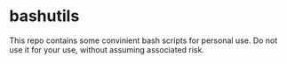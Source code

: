 # bashutils

This repo contains some convinient bash scripts for personal use.
Do not use it for your use, without assuming associated risk.
